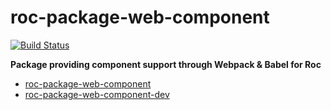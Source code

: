 # roc-package-web-component
[![Build Status](https://travis-ci.org/rocjs/roc-package-web-component.svg?branch=master)](https://travis-ci.org/rocjs/roc-package-web-component)

__Package providing component support through Webpack & Babel for Roc__  
- [roc-package-web-component](/packages/roc-package-web-component)
- [roc-package-web-component-dev](/packages/roc-package-web-component-dev)
